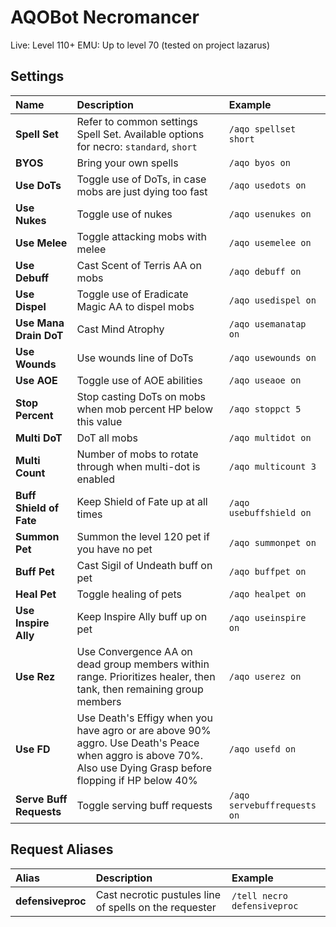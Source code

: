 # AQOBot Necromancer

Live: Level 110+
EMU: Up to level 70 (tested on project lazarus)

## Settings

| **Name** | **Description** | **Example** |
| :-- | :----- | :--- |
| **Spell Set** | Refer to common settings Spell Set. Available options for necro: `standard`, `short` | `/aqo spellset short` |
| **BYOS** | Bring your own spells | `/aqo byos on` |
| **Use DoTs** | Toggle use of DoTs, in case mobs are just dying too fast | `/aqo usedots on` |
| **Use Nukes** | Toggle use of nukes | `/aqo usenukes on` |
| **Use Melee** | Toggle attacking mobs with melee | `/aqo usemelee on` |
| **Use Debuff** | Cast Scent of Terris AA on mobs | `/aqo debuff on` |
| **Use Dispel** | Toggle use of Eradicate Magic AA to dispel mobs | `/aqo usedispel on` |
| **Use Mana Drain DoT** | Cast Mind Atrophy | `/aqo usemanatap on` |
| **Use Wounds** | Use wounds line of DoTs | `/aqo usewounds on` |
| **Use AOE** | Toggle use of AOE abilities | `/aqo useaoe on` |
| **Stop Percent** | Stop casting DoTs on mobs when mob percent HP below this value | `/aqo stoppct 5` |
| **Multi DoT** | DoT all mobs | `/aqo multidot on` |
| **Multi Count** | Number of mobs to rotate through when multi-dot is enabled | `/aqo multicount 3` |
| **Buff Shield of Fate** | Keep Shield of Fate up at all times | `/aqo usebuffshield on` |
| **Summon Pet** | Summon the level 120 pet if you have no pet | `/aqo summonpet on` |
| **Buff Pet** | Cast Sigil of Undeath buff on pet | `/aqo buffpet on` |
| **Heal Pet** | Toggle healing of pets | `/aqo healpet on` |
| **Use Inspire Ally** | Keep Inspire Ally buff up on pet | `/aqo useinspire on` |
| **Use Rez** | Use Convergence AA on dead group members within range. Prioritizes healer, then tank, then remaining group members | `/aqo userez on` |
| **Use FD** | Use Death's Effigy when you have agro or are above 90% aggro. Use Death's Peace when aggro is above 70%. Also use Dying Grasp before flopping if HP below 40% | `/aqo usefd on` |
| **Serve Buff Requests** | Toggle serving buff requests | `/aqo servebuffrequests on` |

## Request Aliases

| **Alias** | **Description** | **Example** |
| :-- | :----- | :--- |
| **defensiveproc** | Cast necrotic pustules line of spells on the requester | `/tell necro defensiveproc` |